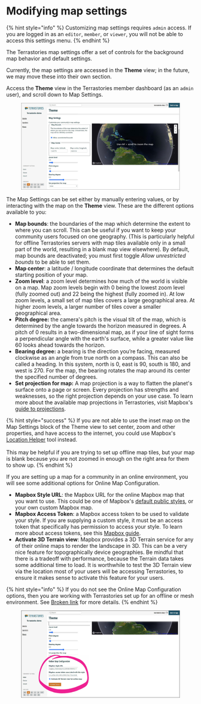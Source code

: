 # Modifying map settings

{% hint style="info" %}
Customizing map settings requires `admin` access. If you are logged in as an `editor`, `member`, or `viewer`, you will not be able to access this settings menu.
{% endhint %}

The Terrastories map settings offer a set of controls for the background map behavior and default settings.

Currently, the map settings are accessed in the **Theme** view; in the future, we may move these into their own section.

Access the **Theme** view in the Terrastories member dashboard (as an `admin` user), and scroll down to Map Settings.

<figure><img src="../../.gitbook/assets/Screenshot 2022-11-27 144550.jpg" alt=""><figcaption></figcaption></figure>

The Map Settings can be set either by manually entering values, or by interacting with the map on the **Theme** view. These are the different options available to you:

* **Map bounds**: the boundaries of the map which determine the extent to where you can scroll. This can be useful if you want to keep your community users focused on one geography. (This is particularly helpful for offline Terrastories servers with map tiles available only in a small part of the world, resulting in a blank map view elsewhere). By default, map bounds are deactivated; you must first toggle _Allow unrestricted bounds_ to be able to set them.
* **Map center**: a latitude / longitude coordinate that determines the default starting position of your map.
* **Zoom level**: a zoom level determines how much of the world is visible on a map. Map zoom levels begin with 0 being the lowest zoom level (fully zoomed out) and 22 being the highest (fully zoomed in). At low zoom levels, a small set of map tiles covers a large geographical area. At higher zoom levels, a larger number of tiles cover a smaller geographical area.
* **Pitch degree:** the camera's pitch is the visual tilt of the map, which is determined by the angle towards the horizon measured in degrees. A pitch of 0 results in a two-dimensional map, as if your line of sight forms a perpendicular angle with the earth's surface, while a greater value like 60 looks ahead towards the horizon.
* **Bearing degree:** a bearing is the direction you’re facing, measured clockwise as an angle from true north on a compass. This can also be called a heading. In this system, north is 0, east is 90, south is 180, and west is 270. For the map, the bearing rotates the map around its center the specified number of degrees.
* **Set projection for map:** A map projection is a way to flatten the planet's surface onto a page or screen. Every projection has strengths and weaknesses, so the right projection depends on your use case. To learn more about the available map projections in Terrastories, visit Mapbox's [guide to projections](https://docs.mapbox.com/mapbox-gl-js/guides/projections/).

{% hint style="success" %}
If you are not able to use the inset map on the Map Settings block of the Theme view to set center, zoom and other properties, and have access to the internet, you could use Mapbox's [Location Helper](https://demos.mapbox.com/location-helper/) tool instead.\
\
This may be helpful if you are trying to set up offline map tiles, but your map is blank because you are not zoomed in enough on the right area for them to show up.
{% endhint %}

If you are setting up a map for a community in an online environment, you will see some additional options for Online Map Configuration.

* **Mapbox Style URL**: the Mapbox URL for the online Mapbox map that you want to use. This could be one of Mapbox's [default public styles](https://docs.mapbox.com/api/maps/styles/), or your own custom Mapbox map.
* **Mapbox Access Token**: a Mapbox access token to be used to validate your style. If you are supplying a custom style, it must be an access token that specifically has permission to access your style. To learn more about access tokens, see this [Mapbox guide](https://docs.mapbox.com/help/getting-started/access-tokens/).
* **Activate 3D Terrain view**: Mapbox provides a 3D Terrain service for any of their online maps to render the landscape in 3D. This can be a very nice feature for topographically device geographies. Be mindful that there is a tradeoff with performance, because the Terrain data takes some additional time to load. It is worthwhile to test the 3D Terrain view via the location most of your users will be accessing Terrastories, to ensure it makes sense to activate this feature for your users.

{% hint style="info" %}
If you do not see the Online Map Configuration options, then you are working with Terrastories set up for an offline or mesh environment. See [Broken link](broken-reference "mention") for more details.
{% endhint %}

<figure><img src="../../.gitbook/assets/Screenshot 2022-11-27 144638 (1).jpg" alt=""><figcaption></figcaption></figure>

